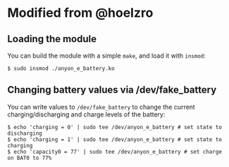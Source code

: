 # Modified from @hoelzro

## Loading the module

You can build the module with a simple `make`, and load it with `insmod`:

    $ sudo insmod ./anyon_e_battery.ko

## Changing battery values via /dev/fake\_battery

You can write values to `/dev/fake_battery` to change the current charging/discharging
and charge levels of the battery:

    $ echo 'charging = 0' | sudo tee /dev/anyon_e_battery # set state to discharging
    $ echo 'charging = 1' | sudo tee /dev/anyon_e_battery # set state to charging
    $ echo 'capacity0 = 77' | sudo tee /dev/anyon_e_battery # set charge on BAT0 to 77%

